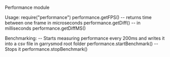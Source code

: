 Performance module

Usage:
require("performance")
performance.getFPS()
-- returns time between one frame in microseconds
performance.getDiff()
-- in milliseconds
performance.getDiffMS()


Benchmarking:
-- Starts measuring performance every 200ms and writes it into a csv file in garrysmod root folder
performance.startBenchmark()
-- Stops it
performance.stopBenchmark()